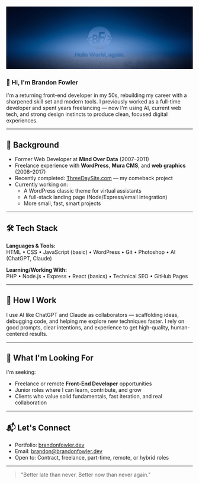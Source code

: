 ![Header Banner](./bfowlerdev-banner.png)
### 👋 Hi, I'm Brandon Fowler

I'm a returning front-end developer in my 50s, rebuilding my career with a sharpened skill set and modern tools. I previously worked as a full-time developer and spent years freelancing — now I'm using AI, current web tech, and strong design instincts to produce clean, focused digital experiences.

---

## 🧠 Background

- Former Web Developer at **Mind Over Data** (2007–2011)
- Freelance experience with **WordPress**, **Mura CMS**, and **web graphics** (2008–2017)
- Recently completed: [ThreeDaySite.com](https://threedaysite.com) — my comeback project
- Currently working on:  
  - A WordPress classic theme for virtual assistants  
  - A full-stack landing page (Node/Express/email integration)  
  - More small, fast, smart projects

---

## 🛠 Tech Stack

**Languages & Tools:**  
HTML • CSS • JavaScript (basic) • WordPress • Git • Photoshop • AI (ChatGPT, Claude)

**Learning/Working With:**  
PHP • Node.js • Express • React (basics) • Technical SEO • GitHub Pages

---

## 🤖 How I Work

I use AI like ChatGPT and Claude as collaborators — scaffolding ideas, debugging code, and helping me explore new techniques faster. I rely on good prompts, clear intentions, and experience to get high-quality, human-centered results.

---

## 🔭 What I'm Looking For

I'm seeking:
- Freelance or remote **Front-End Developer** opportunities  
- Junior roles where I can learn, contribute, and grow  
- Clients who value solid fundamentals, fast iteration, and real collaboration

---

## 📬 Let's Connect

- Portfolio: [brandonfowler.dev](https://brandonfowler.dev)  
- Email: [brandon@brandonfowler.dev](mailto:brandon@brandonfowler.dev)  
- Open to: Contract, freelance, part-time, remote, or hybrid roles

---

> "Better late than never. Better now than never again."

